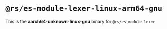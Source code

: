 # `@rs/es-module-lexer-linux-arm64-gnu`

This is the **aarch64-unknown-linux-gnu** binary for `@rs/es-module-lexer`
